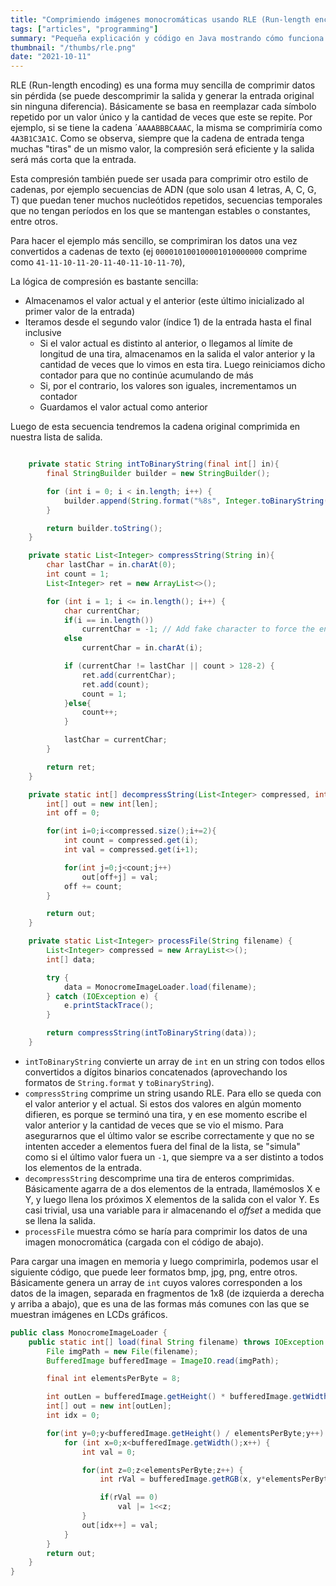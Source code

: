 ```yaml
---
title: "Comprimiendo imágenes monocromáticas usando RLE (Run-length encoding)"
tags: ["articles", "programming"]
summary: "Pequeña explicación y código en Java mostrando cómo funciona este tipo de compresión sin pérdida."
thumbnail: "/thumbs/rle.png"
date: "2021-10-11"
---
```


RLE (Run-length encoding) es una forma muy sencilla de comprimir datos sin pérdida (se puede descomprimir la salida y generar la entrada original sin ninguna diferencia). Básicamente se basa en reemplazar cada símbolo repetido por un valor único y la cantidad de veces que este se repite. Por ejemplo, si se tiene la cadena ´`AAAABBBCAAAC`, la misma se comprimiría como `4A3B1C3A1C`. Como se observa, siempre que la cadena de entrada tenga muchas "tiras" de un mismo valor, la compresión será eficiente y la salida será más corta que la entrada.

Esta compresión también puede ser usada para comprimir otro estilo de cadenas, por ejemplo secuencias de ADN (que solo usan 4 letras, A, C, G, T) que puedan tener muchos nucleótidos repetidos, secuencias temporales que no tengan períodos en los que se mantengan estables o constantes, entre otros.

Para hacer el ejemplo más sencillo, se comprimiran los datos una vez convertidos a cadenas de texto (ej `000010100100001010000000` comprime como `41-11-10-11-20-11-40-11-10-11-70`), 

La lógica de compresión es bastante sencilla:
- Almacenamos el valor actual y el anterior (este último inicializado al primer valor de la entrada)
- Iteramos desde el segundo valor (índice 1) de la entrada hasta el final inclusive
  - Si el valor actual es distinto al anterior, o llegamos al límite de longitud de una tira, almacenamos en la salida el valor anterior y la cantidad de veces que lo vimos en esta tira. Luego reiniciamos dicho contador para que no continúe acumulando de más
  - Si, por el contrario, los valores son iguales, incrementamos un contador
  - Guardamos el valor actual como anterior

Luego de esta secuencia tendremos la cadena original comprimida en nuestra lista de salida.

```java

    private static String intToBinaryString(final int[] in){
        final StringBuilder builder = new StringBuilder();

        for (int i = 0; i < in.length; i++) {
            builder.append(String.format("%8s", Integer.toBinaryString(in[i])).replace(" ", "0"));
        }

        return builder.toString();
    }

    private static List<Integer> compressString(String in){
        char lastChar = in.charAt(0);
        int count = 1;
        List<Integer> ret = new ArrayList<>();

        for (int i = 1; i <= in.length(); i++) {
            char currentChar;
            if(i == in.length())
                currentChar = -1; // Add fake character to force the ending to be written
            else
                currentChar = in.charAt(i);

            if (currentChar != lastChar || count > 128-2) {
                ret.add(currentChar);
                ret.add(count);
                count = 1;
            }else{
                count++;
            }

            lastChar = currentChar;
        }

        return ret;
    }

    private static int[] decompressString(List<Integer> compressed, int len) {
        int[] out = new int[len];
        int off = 0;

        for(int i=0;i<compressed.size();i+=2){
            int count = compressed.get(i);
            int val = compressed.get(i+1);

            for(int j=0;j<count;j++)
                out[off+j] = val;
            off += count;
        }

        return out;
    }

    private static List<Integer> processFile(String filename) {
        List<Integer> compressed = new ArrayList<>();
        int[] data;

        try {
            data = MonocromeImageLoader.load(filename);
        } catch (IOException e) {
            e.printStackTrace();
        }

        return compressString(intToBinaryString(data));
    }

```

- `intToBinaryString` convierte un array de `int` en un string con todos ellos convertidos a dígitos binarios concatenados (aprovechando los formatos de `String.format` y `toBinaryString`).
- `compressString` comprime un string usando RLE. Para ello se queda con el valor anterior y el actual. Si estos dos valores en algún momento difieren, es porque se terminó una tira, y en ese momento escribe el valor anterior y la cantidad de veces que se vio el mismo. Para asegurarnos que el último valor se escribe correctamente y que no se intenten acceder a elementos fuera del final de la lista, se "simula" como si el último valor fuera un `-1`, que siempre va a ser distinto a todos los elementos de la entrada.
- `decompressString` descomprime una tira de enteros comprimidas. Básicamente agarra de a dos elementos de la entrada, llamémoslos X e Y, y luego llena los próximos X elementos de la salida con el valor Y. Es casi trivial, usa una variable para ir almacenando el _offset_ a medida que se llena la salida.
- `processFile` muestra cómo se haría para comprimir los datos de una imagen monocromática (cargada con el código de abajo).

Para cargar una imagen en memoria y luego comprimirla, podemos usar el siguiente código, que puede leer formatos bmp, jpg, png, entre otros. Básicamente genera un array de `int` cuyos valores corresponden a los datos de la imagen, separada en fragmentos de 1x8 (de izquierda a derecha y arriba a abajo), que es una de las formas más comunes con las que se muestran imágenes en LCDs gráficos.

```java
public class MonocromeImageLoader {
    public static int[] load(final String filename) throws IOException {
        File imgPath = new File(filename);
        BufferedImage bufferedImage = ImageIO.read(imgPath);

        final int elementsPerByte = 8;

        int outLen = bufferedImage.getHeight() * bufferedImage.getWidth() / elementsPerByte;
        int[] out = new int[outLen];
        int idx = 0;

        for(int y=0;y<bufferedImage.getHeight() / elementsPerByte;y++) {
            for (int x=0;x<bufferedImage.getWidth();x++) {
                int val = 0;

                for(int z=0;z<elementsPerByte;z++) {
                    int rVal = bufferedImage.getRGB(x, y*elementsPerByte+z) & 0xFF;

                    if(rVal == 0)
                        val |= 1<<z;
                }
                out[idx++] = val;
            }
        }
        return out;
    }
}
```
